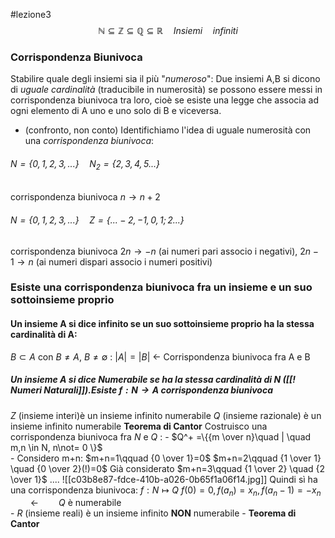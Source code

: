 #lezione3
$$\mathbb{N}\subseteq \mathbb{Z} \subseteq \mathbb{Q} \subseteq \mathbb{R} \quad Insiemi \quad infiniti$$

### Corrispondenza Biunivoca

Stabilire quale degli insiemi sia il più "*numeroso*":
Due insiemi A,B si dicono di *uguale cardinalità* (traducibile in numerosità) se possono essere messi in corrispondenza biunivoca tra loro, cioè se esiste una legge che associa ad ogni elemento di A uno e uno solo di B e viceversa.

- (confronto, non conto)
Identifichiamo l'idea di uguale numerosità con una *corrispondenza biunivoca*:
 ###### $N=\{0,1,2,3,...\}\quad N_2=\{2,3,4,5...\}$
corrispondenza biunivoca $n\rightarrow n+2$ 
###### $N=\{0,1,2,3,...\}\quad Z=\{...-2,-1,0,1;2...\}$
corrispondenza biunivoca $2n\rightarrow -n$ (ai numeri pari associo i negativi), $2n-1\rightarrow n$ (ai numeri dispari associo i numeri positivi)
### Esiste una corrispondenza biunivoca fra un insieme e un suo sottoinsieme proprio
#### Un insieme A si dice **infinito** se un suo sottoinsieme **proprio** ha la stessa cardinalità di A:
$B\subset A$  con $B\not=A$, $B\not=\emptyset$ : $|A|=|B|$  $\leftarrow$  Corrispondenza biunivoca fra A e B
##### Un insieme A si dice **Numerabile** se ha la stessa **cardinalità** di $N$ ([[! Numeri Naturali]]).Esiste $f:N\rightarrow A$ corrispondenza biunivoca
$Z$ (insieme interi)è un insieme infinito numerabile
$Q$ (insieme razionale) è un insieme infinito numerabile
	**Teorema di Cantor**
			Costruisco una corrispondenza biunivoca fra $N$ e $Q$ : 
				- $Q^+ =\{{m \over n}\quad | \quad m,n \in N, n\not= 0 \}$   
			- Considero m+n:
				$m+n=1\qquad {0 \over 1}=0$
				$m+n=2\qquad {1 \over 1} \quad {0 \over 2}(!)=0$ Già considerato 
				$m+n=3\qquad {1 \over 2} \quad {2 \over 1}$
				....
			![[c03b8e87-fdce-410b-a026-0b65f1a06f14.jpg]]
			Quindi sì ha una corrispondenza biunivoca:
				$f:N\longmapsto Q$ 
				 $f(0)=0,f(a_n)=x_n,f(a_n-1)=-x_n$ $\qquad\leftarrow\qquad Q$ è numerabile  
	- $R$ (insieme reali) è un insieme infinito **NON** numerabile
		- **Teorema di Cantor**